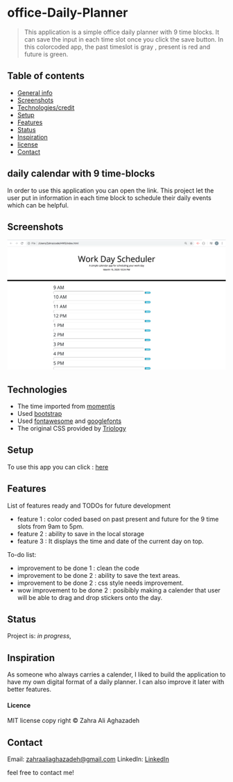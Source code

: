 # office-Daily-Planner
> This application is a simple office daily planner with 9 time blocks. It can save the input in each time slot once you click the save button. In this colorcoded app, the past timeslot is gray , present is red and future is green. 


## Table of contents
* [General info](#general-info)
* [Screenshots](#screenshots)
* [Technologies/credit](#technologies/credit)
* [Setup](#setup)
* [Features](#features)
* [Status](#status)
* [Inspiration](#inspiration)
* [license](#license)
* [Contact](#contact)

## daily calendar with 9 time-blocks
In order to use this application you can open the link. 
This project let the user put in information in each time block to schedule their daily events which can be helpful. 

## Screenshots
![Screenshot](assets/images/ScreenShot.png)


## Technologies
* The time imported from [momentjs](https://momentjs.com/)
* Used [bootstrap](https://getbootstrap.com/)
* Used [fontawesome](https://fontawesome.com/) and [googlefonts](https://developers.google.com/fonts)
* The original CSS provided by [Triology](https://www.trilogyed.com/)

## Setup
To use this app you can click : [here](https://zahraaliaghazadeh.github.io/HW5/)


 
## Features
List of features ready and TODOs for future development
* feature 1 : color coded based on past present and future for the 9 time slots from 9am to 5pm. 
* feature 2 : ability to save in the local storage
* feature 3 : It displays the time and date of the current day on top.


To-do list:
* improvement to be done 1 : clean the code
* improvement to be done 2 : ability to save the text areas.
* improvement to be done 2 : css style needs improvement.
* wow improvement to be done 2 : posibibly making a calender that user will be able to drag and drop stickers onto the day.

## Status
Project is: _in progress_,

## Inspiration
As someone who always carries a calender, I liked to build the application to have my own digital format of a daily planner. I can also improve it later with better features.


#### Licence
MIT license
copy right © Zahra Ali Aghazadeh


## Contact
Email: zahraaliaghazadeh@gmail.com
LinkedIn: [LinkedIn](https://www.linkedin.com/in/yalda-aghazade-7a9b0390)

feel free to contact me!